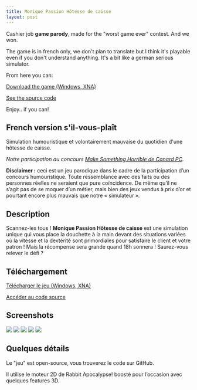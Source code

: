 ```yaml
---
title: Monique Passion Hôtesse de caisse
layout: post
---
```


Cashier job **game parody**, made for the "worst game ever" contest.
And we won. 

The game is in french only, we don't plan to translate but I think it's playable even if you don't understand anything. It's a bit like a german serious simulator.

From here you can:

<a href="http://d.pr/f/OWmp" class="btn btn-primary">Download the game (Windows, XNA)</a>

<a href="https://github.com/Valryon/super-caissiere" class="btn btn-info">See the source code</a>

Enjoy.. if you can!

## French version s'il-vous-plaît

Simulation humouristique et volontairement mauvaise du quotidien d'une hôtesse de caisse.

*Notre participation au concours [Make Something Horrible de Canard PC](http://www.canardpc.com/news-52821-grand_concours_canard_pc___make_something_horrible.html).*

**Disclaimer :** ceci est un jeu parodique dans le cadre de la participation d’un concours humouristique. Toute ressemblance avec des faits ou des personnes réelles ne seraient que pure coïncidence. De même qu’il ne s’agit pas de se moquer d’un métier, mais bien des jeux vendus à prix d’or et pourtant encore plus mauvais que notre « simulateur ».

## Description

Scannez-les tous ! **Monique Passion Hôtesse de caisse** est une simulation unique qui vous place la douchette à la main devant des situations variées où la vitesse et la dextérité sont primordiales pour satisfaire le client et votre patron ! Mais la récompense sera grande quand 18h sonnera ! Saurez-vous relever le défi ?

## Téléchargement

<a href="http://d.pr/f/OWmp" class="btn btn-primary">Télécharger le jeu (Windows, XNA)</a>

<a href="https://github.com/Valryon/super-caissiere" class="btn btn-info">Accéder au code source</a>

## Screenshots

<img src="http://uppix.net/2/c/8/82eb4f3bdeab26b8b37c13e5526ff.png" />
<img src="http://uppix.net/5/e/4/bf36f73ea5e0a3cadc05490e1d542.jpg" />
<img src="http://uppix.net/7/f/4/f424a3a462fbe6532dd2192859da9.png" />
<img src="http://uppix.net/f/7/8/02a20f0ac0c5d1b417eeb2bde3950.png" />
<img src="http://uppix.net/0/5/a/09e2608d157afc031c3bf81047ef4.png" />

## Quelques détails

Le "jeu" est open-source, vous trouverez le code sur GitHub. 

Il utilise le moteur 2D de Rabbit Apocalypse! boosté pour l’occasion avec quelques features 3D.